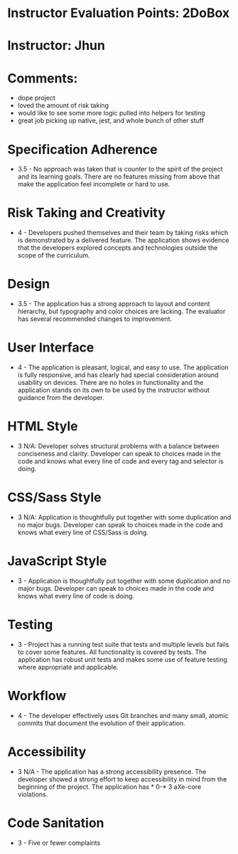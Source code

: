 # Instructor Evaluation Points: 2DoBox
# Instructor: Jhun
# Comments:
- dope project
- loved the amount of risk taking
- would like to see some more logic pulled into helpers for testing
- great job picking up native, jest, and whole bunch of other stuff

# Specification Adherence

* 3.5 - No approach was taken that is counter to the spirit of the project and its learning goals. There are no features missing from above that make the application feel incomplete or hard to use.

# Risk Taking and Creativity

* 4 - Developers pushed themselves and their team by taking risks which is demonstrated by a delivered feature. The application shows evidence that the developers explored concepts and technologies outside the scope of the curriculum.

# Design

* 3.5 - The application has a strong approach to layout and content hierarchy, but typography and color choices are lacking. The evaluator has several recommended changes to improvement.


# User Interface

* 4 - The application is pleasant, logical, and easy to use. The application is fully responsive, and has clearly had special consideration around usability on devices. There are no holes in functionality and the application stands on its own to be used by the instructor without guidance from the developer.

# HTML Style


* 3 N/A: Developer solves structural problems with a balance between conciseness and clarity. Developer can speak to choices made in the code and knows what every line of code and every tag and selector is doing.


# CSS/Sass Style

* 3 N/A: Application is thoughtfully put together with some duplication and no major bugs. Developer can speak to choices made in the code and knows what every line of CSS/Sass is doing.

# JavaScript Style

* 3 - Application is thoughtfully put together with some duplication and no major bugs. Developer can speak to choices made in the code and knows what every line of code is doing.


# Testing

* 3 - Project has a running test suite that tests and multiple levels but fails to cover some features. All functionality is covered by tests. The application has robust unit tests and makes some use of feature testing where appropriate and applicable.

# Workflow

* 4 - The developer effectively uses Git branches and many small, atomic commits that document the evolution of their application.

# Accessibility

* 3 N/A - The application has a strong accessibility presence. The developer showed a strong effort to keep accessibility in mind from the beginning of the project. The application has * 0-* 3 aXe-core violations.

# Code Sanitation

* 3 - Five or fewer complaints
